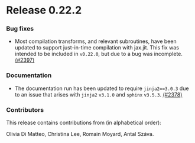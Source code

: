 
# Release 0.22.2

<h3>Bug fixes</h3>

* Most compilation transforms, and relevant subroutines, have been updated to
  support just-in-time compilation with jax.jit. This fix was intended to be
  included in `v0.22.0`, but due to a bug was incomplete.
  [(#2397)](https://github.com/PennyLaneAI/pennylane/pull/2397)

<h3>Documentation</h3>

* The documentation run has been updated to require `jinja2==3.0.3` due to an
  issue that arises with `jinja2` `v3.1.0` and `sphinx` `v3.5.3`.
  [(#2378)](https://github.com/PennyLaneAI/pennylane/pull/2378)

<h3>Contributors</h3>

This release contains contributions from (in alphabetical order):

Olivia Di Matteo, Christina Lee, Romain Moyard, Antal Száva.
